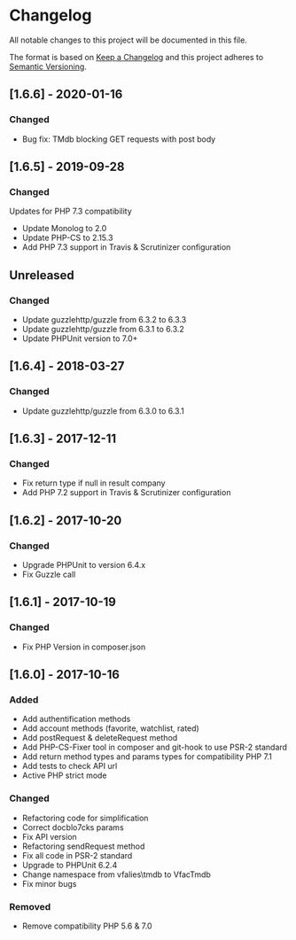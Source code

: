 # Changelog
All notable changes to this project will be documented in this file.

The format is based on [Keep a Changelog](http://keepachangelog.com/en/1.0.0/)
and this project adheres to [Semantic Versioning](http://semver.org/spec/v2.0.0.html).

## [1.6.6] - 2020-01-16
### Changed

- Bug fix: TMdb blocking GET requests with post body

## [1.6.5] - 2019-09-28
### Changed

Updates for PHP 7.3 compatibility

- Update Monolog to 2.0
- Update PHP-CS to 2.15.3
- Add PHP 7.3 support in Travis & Scrutinizer configuration

## Unreleased
### Changed
- Update guzzlehttp/guzzle from 6.3.2 to 6.3.3
- Update guzzlehttp/guzzle from 6.3.1 to 6.3.2
- Update PHPUnit version to 7.0+

## [1.6.4] - 2018-03-27
### Changed
- Update guzzlehttp/guzzle from 6.3.0 to 6.3.1

## [1.6.3] - 2017-12-11
### Changed
- Fix return type if null in result company
- Add PHP 7.2 support in Travis & Scrutinizer configuration

## [1.6.2] - 2017-10-20
### Changed
- Upgrade PHPUnit to version 6.4.x
- Fix Guzzle call

## [1.6.1] - 2017-10-19
### Changed
- Fix PHP Version in composer.json

## [1.6.0] - 2017-10-16
### Added
- Add authentification methods
- Add account methods (favorite, watchlist, rated)
- Add postRequest & deleteRequest method
- Add PHP-CS-Fixer tool in composer and git-hook to use PSR-2 standard
- Add return method types and params types for compatibility PHP 7.1
- Add tests to check API url
- Active PHP strict mode

### Changed
- Refactoring code for simplification
- Correct docblo7cks params
- Fix API version
- Refactoring sendRequest method
- Fix all code in PSR-2 standard
- Upgrade to PHPUnit 6.2.4
- Change namespace from vfalies\tmdb to VfacTmdb
- Fix minor bugs

### Removed
- Remove compatibility PHP 5.6 & 7.0
